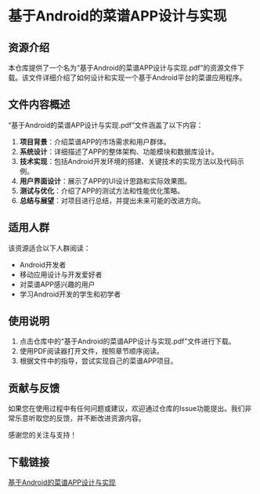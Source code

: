 # 基于Android的菜谱APP设计与实现

## 资源介绍

本仓库提供了一个名为“基于Android的菜谱APP设计与实现.pdf”的资源文件下载。该文件详细介绍了如何设计和实现一个基于Android平台的菜谱应用程序。

## 文件内容概述

“基于Android的菜谱APP设计与实现.pdf”文件涵盖了以下内容：

1. **项目背景**：介绍菜谱APP的市场需求和用户群体。
2. **系统设计**：详细描述了APP的整体架构、功能模块和数据库设计。
3. **技术实现**：包括Android开发环境的搭建、关键技术的实现方法以及代码示例。
4. **用户界面设计**：展示了APP的UI设计思路和实际效果图。
5. **测试与优化**：介绍了APP的测试方法和性能优化策略。
6. **总结与展望**：对项目进行总结，并提出未来可能的改进方向。

## 适用人群

该资源适合以下人群阅读：

- Android开发者
- 移动应用设计与开发爱好者
- 对菜谱APP感兴趣的用户
- 学习Android开发的学生和初学者

## 使用说明

1. 点击仓库中的“基于Android的菜谱APP设计与实现.pdf”文件进行下载。
2. 使用PDF阅读器打开文件，按照章节顺序阅读。
3. 根据文件中的指导，尝试实现自己的菜谱APP项目。

## 贡献与反馈

如果您在使用过程中有任何问题或建议，欢迎通过仓库的Issue功能提出。我们非常乐意听取您的反馈，并不断改进资源内容。

感谢您的关注与支持！

## 下载链接

[基于Android的菜谱APP设计与实现](https://pan.quark.cn/s/837e40df059e)